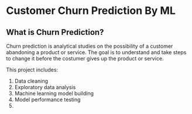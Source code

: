# Customer Churn Prediction By ML

## What is Churn Prediction?

Churn prediction is analytical studies on the possibility of a customer abandoning a product or service. The goal is to understand and take steps to change it before the costumer gives up the product or service.

This project includes:
1. Data cleaning 
2. Exploratory data analysis
3. Machine learning model building 
4. Model performance testing
6. 


